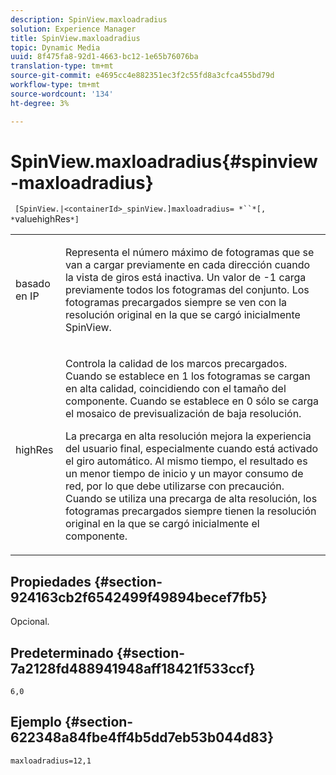 ```yaml
---
description: SpinView.maxloadradius
solution: Experience Manager
title: SpinView.maxloadradius
topic: Dynamic Media
uuid: 8f475fa8-92d1-4663-bc12-1e65b76076ba
translation-type: tm+mt
source-git-commit: e4695cc4e882351ec3f2c55fd8a3cfca455bd79d
workflow-type: tm+mt
source-wordcount: '134'
ht-degree: 3%

---
```



# SpinView.maxloadradius{#spinview-maxloadradius}

` [SpinView.|<containerId>_spinView.]maxloadradius= *``*[, *`valuehighRes`*]`

<table id="table_49FFD1BC53B846F09A6D214BC8C5C3FE"> 
 <tbody> 
  <tr> 
   <td colname="col1"> <p> <span class="codeph"><span class="varname"> basado en IP</span></span> </p> </td> 
   <td colname="col2"> <p> Representa el número máximo de fotogramas que se van a cargar previamente en cada dirección cuando la vista de giros está inactiva. Un valor de <span class="codeph"> -1</span> carga previamente todos los fotogramas del conjunto. Los fotogramas precargados siempre se ven con la resolución original en la que se cargó inicialmente SpinView. </p> </td> 
  </tr> 
  <tr> 
   <td colname="col1"> <p><span class="codeph"><span class="varname"> highRes</span></span> </p> </td> 
   <td colname="col2"> <p> Controla la calidad de los marcos precargados. Cuando se establece en <span class="codeph"> 1</span> los fotogramas se cargan en alta calidad, coincidiendo con el tamaño del componente. Cuando se establece en <span class="codeph"> 0</span> sólo se carga el mosaico de previsualización de baja resolución. </p> <p>La precarga en alta resolución mejora la experiencia del usuario final, especialmente cuando está activado el giro automático. Al mismo tiempo, el resultado es un menor tiempo de inicio y un mayor consumo de red, por lo que debe utilizarse con precaución. Cuando se utiliza una precarga de alta resolución, los fotogramas precargados siempre tienen la resolución original en la que se cargó inicialmente el componente. </p> </td> 
  </tr> 
 </tbody> 
</table>

## Propiedades {#section-924163cb2f6542499f49894becef7fb5}

Opcional.

## Predeterminado {#section-7a2128fd488941948aff18421f533ccf}

`6,0`

## Ejemplo {#section-622348a84fbe4ff4b5dd7eb53b044d83}

`maxloadradius=12,1`
